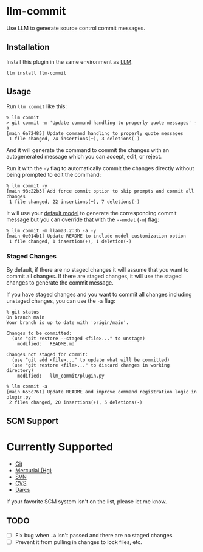 # llm-commit

Use LLM to generate source control commit messages.

## Installation

Install this plugin in the same environment as [LLM](https://llm.datasette.io/).

```
llm install llm-commit
```

## Usage

Run `llm commit` like this:

```
% llm commit
> git commit -m 'Update command handling to properly quote messages' -a
[main 6a72485] Update command handling to properly quote messages
 1 file changed, 24 insertions(+), 3 deletions(-)
```

And it will generate the command to commit the changes with
an autogenerated message which you can accept, edit, or reject.

Run it with the `-y` flag to automatically commit the changes directly without being prompted to edit the command:

```
% llm commit -y
[main 98c22b3] Add force commit option to skip prompts and commit all changes
 1 file changed, 22 insertions(+), 7 deletions(-)
```

It will use your [default model](https://llm.datasette.io/en/stable/setup.html#setting-a-custom-default-model) to generate the corresponding commit message but you can override that with the `--model` (`-m`) flag:

```
% llm commit -m llama3.2:3b -a -y
[main 0e014b1] Update README to include model customization option
 1 file changed, 1 insertion(+), 1 deletion(-)
```

### Staged Changes

By default, if there are no staged changes it will assume that you
want to commit all changes. If there are staged changes, it will
use the staged changes to generate the commit message.

If you have staged changes and you want to commit all changes including
unstaged changes, you can use the `-a` flag:

```
% git status
On branch main
Your branch is up to date with 'origin/main'.

Changes to be committed:
  (use "git restore --staged <file>..." to unstage)
	modified:   README.md

Changes not staged for commit:
  (use "git add <file>..." to update what will be committed)
  (use "git restore <file>..." to discard changes in working directory)
	modified:   llm_commit/plugin.py

% llm commit -a
[main 655c761] Update README and improve command registration logic in plugin.py
 2 files changed, 20 insertions(+), 5 deletions(-)
```

## SCM Support

# Currently Supported

- [Git](https://git-scm.com/)
- [Mercurial (Hg)](https://www.mercurial-scm.org/)
- [SVN](https://subversion.apache.org/)
- [CVS](https://www.nongnu.org/cvs/)
- [Darcs](https://www.darcs.net/)

If your favorite SCM system isn't on the list, please let me know.

## TODO

- [ ] Fix bug when `-a` isn't passed and there are no staged changes
- [ ] Prevent it from pulling in changes to lock files, etc.
